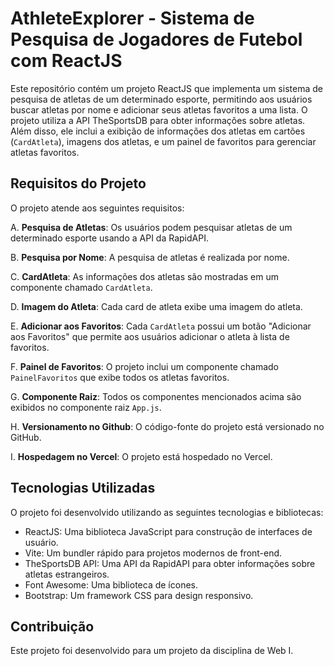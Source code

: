 # AthleteExplorer - Sistema de Pesquisa de Jogadores de Futebol com ReactJS

Este repositório contém um projeto ReactJS que implementa um sistema de pesquisa de atletas de um determinado esporte, permitindo aos usuários buscar atletas por nome e adicionar seus atletas favoritos a uma lista. O projeto utiliza a API TheSportsDB para obter informações sobre atletas. Além disso, ele inclui a exibição de informações dos atletas em cartões (`CardAtleta`), imagens dos atletas, e um painel de favoritos para gerenciar atletas favoritos.

## Requisitos do Projeto

O projeto atende aos seguintes requisitos:

A. **Pesquisa de Atletas**: Os usuários podem pesquisar atletas de um determinado esporte usando a API da RapidAPI.

B. **Pesquisa por Nome**: A pesquisa de atletas é realizada por nome.

C. **CardAtleta**: As informações dos atletas são mostradas em um componente chamado `CardAtleta`.

D. **Imagem do Atleta**: Cada card de atleta exibe uma imagem do atleta.

E. **Adicionar aos Favoritos**: Cada `CardAtleta` possui um botão "Adicionar aos Favoritos" que permite aos usuários adicionar o atleta à lista de favoritos.

F. **Painel de Favoritos**: O projeto inclui um componente chamado `PainelFavoritos` que exibe todos os atletas favoritos.

G. **Componente Raiz**: Todos os componentes mencionados acima são exibidos no componente raiz `App.js`.

H. **Versionamento no Github**: O código-fonte do projeto está versionado no GitHub.

I. **Hospedagem no Vercel**: O projeto está hospedado no Vercel.

## Tecnologias Utilizadas

O projeto foi desenvolvido utilizando as seguintes tecnologias e bibliotecas:

- ReactJS: Uma biblioteca JavaScript para construção de interfaces de usuário.
- Vite: Um bundler rápido para projetos modernos de front-end.
- TheSportsDB API: Uma API da RapidAPI para obter informações sobre atletas estrangeiros.
- Font Awesome: Uma biblioteca de ícones.
- Bootstrap: Um framework CSS para design responsivo.


## Contribuição

Este projeto foi desenvolvido para um projeto da disciplina de Web I.

